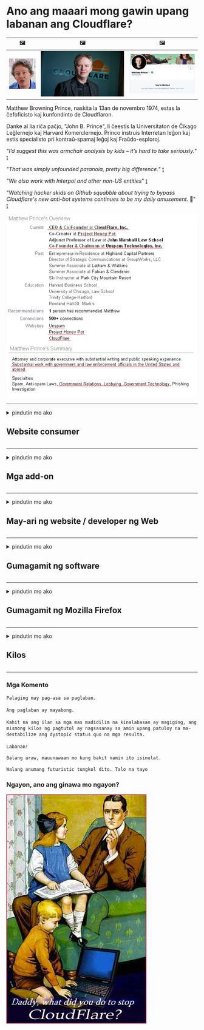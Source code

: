 # Ano ang maaari mong gawin upang labanan ang Cloudflare?

| 🖼 | 🖼 | 🖼 |
| --- | --- | --- |
| ![](../image/matthew_prince_teen.jpg) | ![](../image/matthew_prince.jpg) | ![](../image/blockedbymatthewprince.jpg) |


Matthew Browning Prince, naskita la 13an de novembro 1974, estas la ĉefoficisto kaj kunfondinto de Cloudflaron.

Danke al lia riĉa paĉjo, "John B. Prince", li ĉeestis la Universitaton de Ĉikago Leĝlernejo kaj Harvard Komerclernejo.
Princo instruis Interretan leĝon kaj estis specialisto pri kontraŭ-spamaj leĝoj kaj Fraŭdo-esploroj.


"*I’d suggest this was armchair analysis by kids – it’s hard to take seriously.*" [t](https://www.theguardian.com/technology/2015/nov/19/cloudflare-accused-by-anonymous-helping-isis)

"*That was simply unfounded paranoia, pretty big difference.*"  [t](https://twitter.com/xxdesmus/status/992757936123359233)

"*We also work with Interpol and other non-US entities*" [t](https://twitter.com/eastdakota/status/1203028504184360960)

"*Watching hacker skids on Github squabble about trying to bypass Cloudflare's new anti-bot systems continues to be my daily amusement.* 🍿" [t](https://twitter.com/eastdakota/status/1273277839102656515)


![](../image/whoismp.jpg)

---


<details>
<summary>pindutin mo ako

## Website consumer
</summary>


- Kung ang website na gusto mo ay gumagamit ng Cloudflare, sabihin sa kanila na huwag gumamit ng Cloudflare.
  - Ang pag-ungol sa social media tulad ng Facebook, Reddit, Twitter o Mastodon ay walang pagkakaiba. [Ang mga pagkilos ay mas malakas kaysa sa mga hashtag.](https://twitter.com/phyzonloop/status/1274132092490862594)
  - Subukang makipag-ugnay sa may-ari ng website kung nais mong gawing kapaki-pakinabang ang iyong sarili.

[Sabi ni Cloudflare](https://github.com/Eloston/ungoogled-chromium/issues/783):
```
Inirerekumenda namin na makipag-ugnay sa mga administrator para sa mga tukoy na serbisyo o mga site na pinag-uusapan mo at ibahagi ang iyong karanasan.
```

[Kung hindi mo hiningi ito, hindi malalaman ng may-ari ng website ang problemang ito.](../PEOPLE.md)

![](../image/liberapay.jpg)

[Matagumpay na halimbawa](https://counterpartytalk.org/t/turn-off-cloudflare-on-counterparty-co-plz/164/5).<br>
May problema ka? [Itaas ang boses mo ngayon.](https://github.com/maraoz/maraoz.github.io/issues/1) Halimbawa sa ibaba.

```
Tumutulong ka lang sa corporate censorship at pagmamatyag sa masa.
https://git.sdf.org/deCloudflare/cloudflare-tor/src/branch/master/README.md
```

```
Ang iyong web page ay nasa pribadong pag-aabusong pribadong pader na may pader na hardin ng CloudFlare.
https://git.sdf.org/deCloudflare/cloudflare-tor/
```

- Maglaan ng kaunting oras upang mabasa ang patakaran sa privacy ng website.
  - kung ang website ay nasa likod ng Cloudflare o ang website ay gumagamit ng mga serbisyong konektado sa Cloudflare.

Dapat itong ipaliwanag kung ano ang "Cloudflare", at humingi ng pahintulot na ibahagi ang iyong data sa Cloudflare. Ang kabiguang gawin ito ay magreresulta sa paglabag sa pagtitiwala at ang website na pinag-uusapan ay dapat na iwasan.

[Narito ang isang katanggap-tanggap na halimbawa ng patakaran sa privacy](https://archive.is/bDlTz) ("Subprocessors" > "Entity Name")

```
Nabasa ko na ang iyong patakaran sa privacy at hindi ko mahanap ang salitang Cloudflare.
Tumanggi akong magbahagi ng data sa iyo kung magpapatuloy mong pakainin ang aking data sa Cloudflare.
https://git.sdf.org/deCloudflare/cloudflare-tor/
```

Ito ay isang halimbawa ng patakaran sa privacy na walang salitang Cloudflare.
[Liberland Jobs](https://archive.is/daKIr) [privacy policy](https://docsend.com/view/feiwyte):

![](../image/cfwontobey.jpg)

Ang Cloudflare ay may sariling patakaran sa privacy.
[Mahal ng Cloudflare ang mga taong doxxing.](https://www.reddit.com/r/GamerGhazi/comments/2s64fe/be_wary_reporting_to_cloudflare/)

Narito ang isang magandang halimbawa para sa form ng pag-sign up ng website.
AFAIK, zero website gawin ito. Magkakatiwala ka ba sa kanila?

```
Sa pamamagitan ng pag-click sa "Mag-sign up para sa XYZ", sumasang-ayon ka sa aming mga tuntunin ng serbisyo at pahayag sa privacy.
Sumasang-ayon ka rin na ibahagi ang iyong data sa Cloudflare at sumasang-ayon din sa pahayag ng privacy ng cloudflare.
Kung tinagas ng Cloudflare ang iyong impormasyon o hindi ka papayag na kumonekta sa aming mga server, hindi namin ito kasalanan. [*]

[ Mag-sign up ] [ hindi ako sang-ayon ]
```
[*] [PEOPLE.md](../PEOPLE.md)


- Subukang huwag gamitin ang kanilang serbisyo. Tandaan na pinapanood ka ng Cloudflare.
  - ["I'm in your TLS, sniffin' your passworz"](../image/iminurtls.jpg)

- Maghanap para sa iba pang website. May mga kahalili at opurtunidad sa internet!

- Kumbinsihin ang iyong mga kaibigan na gamitin ang Tor sa araw-araw.
  - Ang pagkawala ng lagda ng pangalan ay dapat na pamantayan ng bukas na internet!
  - [Tandaan na ayaw ng proyekto ng Tor ang proyektong ito.](../HISTORY.md)

</details>

------

<details>
<summary>pindutin mo ako

## Mga add-on
</summary>

- Kung ang iyong browser ay Firefox, Tor Browser, o Ungoogled Chromium gumamit ng isa sa mga add-on na ito sa ibaba.
  - Kung nais mong magdagdag ng iba pang bagong add-on magtanong tungkol dito muna.


| Pangalan | Developer | Suporta | Maaaring Harangan | Hindi Maaring Abisuhan | Chrome |
| -------- | -------- | -------- | -------- | -------- | -------- |
| [Bloku Cloudflaron MITM-Atakon](../subfiles/about.bcma.md) | #Addon | [ ? ](README.md) | **Oo**     | **Oo**     |  **Oo** |
| [Ĉu ligoj estas vundeblaj al MITM-atako?](../subfiles/about.ismm.md) | #Addon | [ ? ](README.md) | Hindi     | **Oo**     |  **Oo** |
| [Ĉu ĉi tiuj ligoj blokos Tor-uzanton?](../subfiles/about.isat.md) | #Addon | [ ? ](README.md) | Hindi     | **Oo**     |  **Oo** |
| [Block Cloudflare MITM Attack](https://trac.torproject.org/projects/tor/attachment/ticket/24351/block_cloudflare_mitm_attack-1.0.14.1-an%2Bfx.xpi)<br>[**DELETED BY TOR PROJECT**](../HISTORY.md) | nullius | [ ? ](tool/block_cloudflare_mitm_fx), [Link](README.md) | **Oo**     | **Oo**     |  Hindi |
| [TPRB](http://34ahehcli3epmhbu2wbl6kw6zdfl74iyc4vg3ja4xwhhst332z3knkyd.onion/) | Sw | [ ? ](http://34ahehcli3epmhbu2wbl6kw6zdfl74iyc4vg3ja4xwhhst332z3knkyd.onion/) | **Oo**     | **Oo**     |  Hindi |
| [Detect Cloudflare](https://addons.mozilla.org/en-US/firefox/addon/detect-cloudflare/) | Frank Otto | [ ? ](https://github.com/traktofon/cf-detect) | Hindi     | **Oo**     |  Hindi |
| [True Sight](https://addons.mozilla.org/en-US/firefox/addon/detect-cloudflare-plus/) | claustromaniac | [ ? ](https://github.com/claustromaniac/detect-cloudflare-plus) | Hindi     | **Oo**     |  Hindi |
| [Which Cloudflare datacenter am I visiting?](https://addons.mozilla.org/en-US/firefox/addon/cf-pop/) | 依云 | [ ? ](https://github.com/lilydjwg/cf-pop) | Hindi     | **Oo**     |  Hindi |


- Maaaring ihinto ng "Decentraleyes" ang koneksyon sa "CDNJS (Cloudflare)".
  - Pinipigilan nito ang maraming mga kahilingan mula sa pag-abot sa mga network, at naghahatid ng mga lokal na file upang maiwasang masira ang mga site.
  - Sumagot ang developer: "[very concerning indeed](https://github.com/Synzvato/decentraleyes/issues/236#issuecomment-352049501)", "[widespread usage severely centralizes the web](https://github.com/Synzvato/decentraleyes/issues/251#issuecomment-366752049)"

- [Maaari mo ring alisin o hindi magtiwala sa sertipiko ng Cloudflare mula sa iyong Certificate Authority (CA).](https://www.ssl.com/how-to/remove-root-certificate-firefox/)

</details>

------

<details>
<summary>pindutin mo ako

## May-ari ng website / developer ng Web
</summary>


![](../image/word_cloudflarefree.jpg)

- Huwag gumamit ng solusyon ng Cloudflare, Panahon.
  - Maaari kang gumawa ng mas mahusay kaysa doon, tama ba? [Narito kung paano alisin ang mga subscription, plano, domain, o account ng Cloudflare.](https://support.cloudflare.com/hc/en-us/articles/200167776-Removing-subscriptions-plans-domains-or-accounts)

| 🖼 | 🖼 |
| --- | --- |
| ![](../image/htmlalertcloudflare.jpg) | ![](../image/htmlalertcloudflare2.jpg) |

- Gusto mo ba ng mas maraming customer? Alam mo ang gagawin. Ang pahiwatig ay "nasa itaas na linya".
  - [Kumusta, sinulat mo ang "Sineseryoso namin ang iyong privacy" ngunit nakakuha ako ng "Error 403 Forbidden Anonymous Proxy Not Allalel".](https://it.slashdot.org/story/19/02/19/0033255/stop-saying-we-take-your-privacy-and-security-seriously) Bakit mo hinaharangan ang Tor O VPN? [At bakit mo hinaharangan ang mga pansamantalang email?](http://523kpawzkarw3j6afz2elxfs4h3hfclomkcmbjs6kaimo4lokympi6yd.onion/)

![](../image/anonexist.jpg)

- Ang paggamit ng Cloudflare ay magpapataas ng tsansa ng isang outage. Hindi ma-access ng mga bisita ang iyong website kung ang iyong server ay down o Cloudflare ay down.
  - [Naisip mo ba talaga na ang Cloudflare ay hindi kailanman bumaba?](https://www.ibtimes.com/cloudflare-down-not-working-sites-producing-504-gateway-timeout-errors-2618008) [Another](https://twitter.com/Jedduff/status/1097875615997399040) [sample](https://twitter.com/search?f=tweets&vertical=default&q=Cloudflare%20is%20having%20problems). [Need more](../PEOPLE.md)?

![](../image/cloudflareinternalerror.jpg)

- Ang paggamit ng Cloudflare upang i-proxy ang iyong "serbisyo sa API", ang "software update server" o "RSS feed" ay makakasama sa iyong customer. Tumawag sa iyo ang isang customer at sinabing "Hindi ko na magagamit ang iyong API", at wala kang ideya kung ano ang nangyayari. Tahimik na mai-block ng Cloudflare ang iyong customer. Sa tingin mo okay lang?
  - Mayroong maraming mga RSS reader client at RSS reader online na serbisyo. Bakit mo nai-publish ang RSS feed kung hindi mo pinapayagan ang mga tao na mag-subscribe?

![](../image/rssfeedovercf.jpg)

- Kailangan mo ba ng sertipiko ng HTTPS? Gumamit ng "Let's Encrypt" o bilhin lamang ito mula sa kumpanya ng CA.

- Kailangan mo ba ng DNS server? Hindi ma-set up ang iyong sariling server? Kumusta naman sila: [Hurricane Electric Free DNS](https://dns.he.net/), [Dyn.com](https://dyn.com/dns/), [1984 Hosting](https://www.1984hosting.com/), [Afraid.Org (Tanggalin ng admin ang iyong account kung gumagamit ka ng TOR)](https://freedns.afraid.org/)

- Naghahanap ng serbisyo sa pagho-host? Libre lang? Kumusta naman sila: [Onion Service](http://vww6ybal4bd7szmgncyruucpgfkqahzddi37ktceo3ah7ngmcopnpyyd.onion/en/security/network-security/tor/onionservices-best-practices), [Free Web Hosting Area](https://freewha.com/), [Autistici/Inventati Web Site Hosting](https://www.autinv5q6en4gpf4.onion/services/website), [Github Pages](https://pages.github.com/), [Surge](https://surge.sh/)
  - [Mga kahalili sa Cloudflare](../subfiles/cloudflare-alternatives.md)

- Gumagamit ka ba ng "cloudflare-ipfs.com"? [Alam mo bang hindi maganda ang Cloudflare IPFS?](../PEOPLE.md)

- I-install ang Web Application Firewall tulad ng OWASP at Fail2Ban sa iyong server at i-configure ito nang maayos.
  - Ang solusyon sa pag-block sa Tor ay hindi isang solusyon. Huwag parusahan ang lahat para lamang sa maliliit na masamang gumagamit.

- I-redirect o harangan ang mga gumagamit ng "Cloudflare Warp" mula sa pag-access sa iyong website. At magbigay ng isang dahilan kung maaari mo.

> Listahan ng IP: "[Ang mga kasalukuyang saklaw ng IP ng Cloudflare](cloudflare_inc/)"

> A: Harangan mo lang sila

```
server {
...
deny 173.245.48.0/20;
deny 103.21.244.0/22;
deny 103.22.200.0/22;
deny 103.31.4.0/22;
deny 141.101.64.0/18;
deny 108.162.192.0/18;
deny 190.93.240.0/20;
deny 188.114.96.0/20;
deny 197.234.240.0/22;
deny 198.41.128.0/17;
deny 162.158.0.0/15;
deny 104.16.0.0/12;
deny 172.64.0.0/13;
deny 131.0.72.0/22;
deny 2400:cb00::/32;
deny 2606:4700::/32;
deny 2803:f800::/32;
deny 2405:b500::/32;
deny 2405:8100::/32;
deny 2a06:98c0::/29;
deny 2c0f:f248::/32;
...
}
```

> B: Pag-redirect sa pahina ng babala

```
http {
...
geo $iscf {
default 0;
173.245.48.0/20 1;
103.21.244.0/22 1;
103.22.200.0/22 1;
103.31.4.0/22 1;
141.101.64.0/18 1;
108.162.192.0/18 1;
190.93.240.0/20 1;
188.114.96.0/20 1;
197.234.240.0/22 1;
198.41.128.0/17 1;
162.158.0.0/15 1;
104.16.0.0/12 1;
172.64.0.0/13 1;
131.0.72.0/22 1;
2400:cb00::/32 1;
2606:4700::/32 1;
2803:f800::/32 1;
2405:b500::/32 1;
2405:8100::/32 1;
2a06:98c0::/29 1;
2c0f:f248::/32 1;
}
...
}

server {
...
if ($iscf) {rewrite ^ https://example.com/cfwsorry.php;}
...
}

<?php
header('HTTP/1.1 406 Not Acceptable');
echo <<<CLOUDFLARED
Thank you for visiting ourwebsite.com!<br />
We are sorry, but we can't serve you because your connection is being intercepted by Cloudflare.<br />
Please read https://git.sdf.org/deCloudflare/cloudflare-tor for more information.<br />
CLOUDFLARED;
die();
```

- I-set up ang Tor Onion Service o I2P insite kung naniniwala ka sa kalayaan at maligayang pagdating sa mga hindi nagpapakilalang gumagamit.

- Humingi ng payo mula sa ibang Clearnet / Tor dalawahan na mga operator ng website at gumawa ng mga hindi nagpapakilalang kaibigan!

</details>

------

<details>
<summary>pindutin mo ako

## Gumagamit ng software
</summary>


- Gumagamit ang Discord ng CloudFlare. Mga kahalili? Inirerekumenda namin [**Briar** (Android)](https://f-droid.org/en/packages/org.briarproject.briar.android/), [Ricochet (PC)](https://ricochet.im/), [Tox + Tor (Android/PC)](https://tox.chat/download.html)
  - Kasama sa Briar ang Tor daemon kaya hindi mo kailangang i-install ang Orbot.
  - Ang mga developer ng Qwtch, Buksan ang Pagkapribado, tinanggal na proyekto ng stop_cloudflare mula sa kanilang serbisyo na git nang walang abiso.

- Kung gumagamit ka ng Debian GNU / Linux, o anumang derivative, mag-subscribe: [bug #831835](https://bugs.debian.org/cgi-bin/bugreport.cgi?bug=831835). At kung maaari mo, tulungan i-verify ang patch, at tulungan ang nagpapanatili na dumating sa tamang konklusyon kung dapat itong tanggapin.

- Palaging inirerekumenda ang mga browser na ito.

| Pangalan | Developer | Suporta | Magkomento |
| -------- | -------- | -------- | -------- |
| [Ungoogled-Chromium](https://ungoogled-software.github.io/ungoogled-chromium-binaries/) | Eloston | [ ? ](https://github.com/Eloston/ungoogled-chromium) | PC (Win, Mac, Linux)  _!Tor_ |
| [Bromite](https://www.bromite.org/fdroid) | Bromite | [ ? ](https://github.com/bromite/bromite/issues) | Android  _!Tor_ |
| [Tor Browser](https://www.torproject.org/download/) | Tor Project | [ ? ](https://support.torproject.org/) | PC (Win, Mac, Linux)  _Tor_|
| [Tor Browser Android](https://www.torproject.org/download/) | Tor Project | [ ? ](https://support.torproject.org/) | Android  _Tor_|
| [Onion Browser](https://itunes.apple.com/us/app/onion-browser/id519296448?mt=8) | Mike Tigas | [ ? ](https://github.com/OnionBrowser/OnionBrowser/issues) | Apple iOS  _Tor_|
| [GNU/Icecat](https://www.gnu.org/software/gnuzilla/) | GNU | [ ? ](https://www.gnu.org/software/gnuzilla/) | PC (Linux) |
| [IceCatMobile](https://f-droid.org/en/packages/org.gnu.icecat/) | GNU | [ ? ](https://lists.gnu.org/mailman/listinfo/bug-gnuzilla) | Android |
| [Iridium Browser](https://iridiumbrowser.de/about/) | Iridium | [ ? ](https://github.com/iridium-browser/iridium-browser/) | PC (Win, Mac, Linux, OpenBSD) |


Ang pagkapribado ng ibang software ay hindi perpekto. Hindi ito nangangahulugang ang Tor browser ay "perpekto".
Walang 100% secure o 100% pribado sa internet at teknolohiya.

- Ayaw mong gumamit ng Tor? Maaari mong gamitin ang anumang browser gamit ang Tor daemon.
  - [Tandaan na hindi gusto ng proyekto ng Tor na ito.](https://support.torproject.org/tbb/tbb-9/) Gumamit ng Tor Browser kung nagagawa mo ito.
- [Paano gamitin ang Chromium kasama ang Tor](../subfiles/chromium_tor.md)


Pag-usapan natin ang tungkol sa privacy ng ibang software.

- [Kung talagang kailangan mong gumamit ng Firefox, piliin ang "Firefox ESR".](https://www.mozilla.org/en-US/firefox/organizations/)
  - [Firefox - Spyware Watchdog](https://spyware.neocities.org/articles/firefox.html)
  - [Tinatanggihan ng Firefox ang libreng pagsasalita, ipinagbabawal ang libreng pagsasalita](https://web.archive.org/web/20200423010026/https://reclaimthenet.org/firefox-rejects-free-speech-bans-free-speech-commenting-plugin-dissenter-from-its-extensions-gallery/)
  - ["100+ na downvote. Tila tulad ng pagtatanong sa isang kumpanya ng software na manatili sa ... ang software ay masyadong maraming mga araw na ito."](https://old.reddit.com/r/firefox/comments/gutdiw/weve_got_work_to_do_the_mozilla_blog/fslbbb6/)
  - [Uh, bakit ipinapakita sa akin ng Firefox ang mga naka-sponsor na link sa aking URL bar?](https://www.reddit.com/r/firefox/comments/jybx2w/uh_why_is_firefox_showing_me_sponsored_links_in/)
  - [Mozilla - Diyablo na Diyablo](https://digdeeper.neocities.org/ghost/mozilla.html)

- [Tandaan, gumagamit ang Mozilla ng serbisyo ng Cloudflare.](https://www.robtex.com/dns-lookup/www.mozilla.org) [Gumagamit din sila ng serbisyo ng DNS ng Cloudflare sa kanilang produkto.](https://www.theregister.co.uk/2018/03/21/mozilla_testing_dns_encryption/)

- [Opisyal na tinanggihan ng Mozilla ang ticket na ito.](https://bugzilla.mozilla.org/show_bug.cgi?id=1426618)

- [Ang Firefox Focus ay isang biro.](https://github.com/mozilla-mobile/focus-android/issues/1743) [Nangako silang papatayin ang telemetry ngunit binago nila ito.](https://github.com/mozilla-mobile/focus-android/issues/4210)

- [Gustung-gusto ng developer ng PaleMoon / Basilisk ang Cloudflare.](https://github.com/mozilla-mobile/focus-android/issues/1743#issuecomment-345993097)
  - [Ang Pale Moon's Archive Server ay na-hack at kumalat ng malware sa loob ng 18 Buwan](https://www.reddit.com/r/privacytoolsIO/comments/cc808y/pale_moons_archive_server_hacked_and_spread/)
  - Galit din siya sa mga gumagamit ng Tor - "[Hayaan itong maging mapagalit kay Tor. Sa palagay ko ang karamihan sa mga site ay dapat na mapoot kay Tor na isinasaalang-alang ang matataas na kadahilanan ng pang-aabuso.](https://github.com/yacy/yacy_search_server/issues/314#issuecomment-565932097)"

- [Ang Waterox ay mayroong matinding problema sa "mga telepono sa bahay"](https://spyware.neocities.org/articles/waterfox.html)

- [Ang Google Chrome ay isang spyware.](https://www.gnu.org/proprietary/malware-google.en.html)
  - [Profile ng Google ang iyong aktibidad.](https://spyware.neocities.org/articles/chrome.html)

- [Ang SRWare Iron ay gumawa ng masyadong maraming koneksyon sa bahay sa mga telepono.](https://spyware.neocities.org/articles/iron.html) Kumokonekta din ito sa mga domain ng google.

- [Mga Matapang na whitelist na tracker ng Facebook / Twitter.](https://www.bleepingcomputer.com/news/security/facebook-twitter-trackers-whitelisted-by-brave-browser/)
  - [Narito ang higit pang mga isyu.](https://spyware.neocities.org/articles/brave.html)
  - [ID ng kaakibat ng binance](https://twitter.com/cryptonator1337/status/1269594587716374528)

- [Hinahayaan ng Microsoft Edge ang Facebook na patakbuhin ang Flash code sa likuran ng mga gumagamit.](https://www.zdnet.com/article/microsoft-edge-lets-facebook-run-flash-code-behind-users-backs/)

- [Hindi iginagalang ng Vivaldi ang iyong privacy.](https://spyware.neocities.org/articles/vivaldi.html)

- [Antas ng spyware ng Opera: Labis na Mataas](https://spyware.neocities.org/articles/opera.html)

- Apple iOS: [Hindi ka dapat gumagamit ng iOS sa lahat, higit sa lahat dahil ito ay malware.](https://www.gnu.org/proprietary/malware-apple.html)

Samakatuwid inirerekumenda lamang namin sa itaas ng talahanayan. Walang iba.

</details>

------

<details>
<summary>pindutin mo ako

## Gumagamit ng Mozilla Firefox
</summary>


- Ang "Firefox Nightly" ay magpapadala ng impormasyong antas ng debug sa mga server ng Mozilla nang walang paraan ng pag-opt-out.
  - [Ang mga server ng Mozilla ay sumasabog sa Cloudflare](https://www.digwebinterface.com/?hostnames=www.mozilla.org%0D%0Amozilla.cloudflare-dns.com&type=&ns=resolver&useresolver=8.8.4.4&nameservers=)

- Posibleng ipagbawal ang Firefox upang kumonekta sa mga server ng Mozilla.
  - [Patnubay sa mga template ng patakaran ng Mozilla](https://github.com/mozilla/policy-templates/blob/master/README.md)
  - Tandaan na ang trick na ito ay maaaring tumigil sa pagtatrabaho sa ibang bersyon dahil gusto ni Mozilla na i-whitelist ang kanilang sarili.
  - Gumamit ng firewall at filter ng DNS upang ganap na harangan ang mga ito.

"`/distribution/policies.json`"

>     "WebsiteFilter": {
> 		"Block": [
> 		"*://*.mozilla.com/*",
> 		"*://*.mozilla.net/*",
> 		"*://*.mozilla.org/*",
> 		"*://webcompat.com/*",
> 		"*://*.firefox.com/*",
> 		"*://*.thunderbird.net/*",
> 		"*://*.cloudflare.com/*"
> 		]
>     },


- ~~Mag-ulat ng isang bug sa tracker ng mozilla, na sinasabi sa kanila na huwag gumamit ng Cloudflare.~~ Nagkaroon ng ulat ng bug sa bugzilla. Maraming tao ang nai-post ang kanilang pag-aalala, subalit ang bug ay itinago ng admin noong 2018.

- Maaari mong hindi paganahin ang DoH sa Firefox.
  - [Baguhin ang default na DNS provider ng firefox](../subfiles/change-firefox-dns.md)

![](../image/firefoxdns.jpg)

- [Kung nais mong gumamit ng hindi ISP DNS, isaalang-alang ang paggamit sa serbisyo ng OpenNIC Tier2 DNS o anuman sa mga serbisyo na hindi Cloudflare DNS.](https://wiki.opennic.org/start)
![](../image/opennic.jpg)
  - I-block ang Cloudflare gamit ang DNS. [Crimeflare DNS](https://dns.crimeflare.eu.org/)

- Maaari mong gamitin ang Tor bilang resolver ng DNS. [Kung hindi ka dalubhasa sa Tor, magtanong dito.](https://tor.stackexchange.com/)

> **Paano?**
> 1. I-download ang Tor at i-install ito sa iyong computer.
> 2. Idagdag ang linyang ito sa "torrc" na file.
> DNSPort 127.0.0.1:53
> 3. I-restart ang Tor.
> 4. Itakda ang DNS server ng iyong computer sa "127.0.0.1".

</details>

------

<details>
<summary>pindutin mo ako

## Kilos
</summary>


- Sabihin sa iba sa paligid mo ang tungkol sa mga panganib ng Cloudflare.

- [Tulungan pagbutihin ang repository na ito.](https://git.sdf.org/deCloudflare/cloudflare-tor).
  - Parehong mga listahan, ang mga argumento laban dito at ang mga detalye.

- [Dokumento at gawing pampubliko kung saan nagkakamali ang mga bagay sa Cloudflare (at mga katulad na kumpanya), tinitiyak na banggitin ang repository na ito kapag ginawa mo ito](https://git.sdf.org/deCloudflare/cloudflare-tor) :)

- Makakuha ng mas maraming tao na gumagamit ng Tor bilang default upang maranasan nila ang web mula sa pananaw ng iba't ibang bahagi ng mundo.

- Magsimula ng mga pangkat, sa social media at meatspace, na nakatuon sa pagpapalaya sa mundo mula sa Cloudflare.

- Kung saan naaangkop, mag-link sa mga pangkat na ito sa lalagyan na ito - maaari itong maging isang lugar para sa pag-uugnay na nagtutulungan bilang mga pangkat.

- [Magsimula ng isang coop na maaaring magbigay ng isang makabuluhang alternatibong hindi corporate sa Cloudflare.](../subfiles/cloudflare-alternatives.md)

- Ipaalam sa amin ang anumang mga kahalili upang makatulong na magbigay ng maramihang mga layered na pagtatanggol laban sa Cloudflare.

- Kung ikaw ay isang customer ng Cloudflare, itakda ang iyong mga setting sa privacy, at hintaying lumabag ang mga ito sa kanila.
  - [Pagkatapos ay dalhin sila sa ilalim ng mga singil sa paglabag sa anti-spam / privacy.](https://twitter.com/thexpaw/status/1108424723233419264)

- Kung ikaw ay nasa Estados Unidos ng Amerika at ang website na pinag-uusapan ay isang bangko o isang accountant, subukang magdala ng ligal na presyon sa ilalim ng Gramm – Leach – Bliley Act, o ang mga Amerikanong may DIsability Act at iulat muli sa amin kung hanggang saan ka makarating .

- Kung ang website ay isang site ng gobyerno, subukang magdala ng ligal sa ilalim ng ika-1 Susog ng Konstitusyon ng US.

- Kung ikaw ay mamamayan ng EU, makipag-ugnay sa website upang maipadala ang iyong personal na impormasyon sa ilalim ng General Data Protection Regulation. Kung tatanggi silang ibigay sa iyo ang iyong impormasyon, iyon ay isang paglabag sa batas.

- Para sa mga kumpanyang nag-aangking nag-aalok ng serbisyo sa kanilang website subukang iulat ang mga ito bilang "maling advertising" sa mga samahan ng proteksyon ng consumer at BBB. Ang mga website ng Cloudflare ay hinahain ng mga server ng Cloudflare.

- [Iminumungkahi ng ITU sa konteksto ng US na ang Cloudflare ay nagsisimulang makakuha ng sapat na malaki na ang batas ng antitrust ay maaaring maibaba sa kanila.](https://www.itu.int/en/ITU-T/Workshops-and-Seminars/20181218/Documents/Geoff_Huston_Presentation.pdf)

- Maisip na ang bersyon ng GNU GPL na 4 ay maaaring magsama ng isang probisyon laban sa pag-iimbak ng source code sa likod ng naturang serbisyo, na nangangailangan para sa lahat ng mga programa ng GPLv4 at kalaunan na maipasok ang mapagkukunang code ay maaaring ma-access sa pamamagitan ng isang daluyan na hindi nagtatangi laban sa mga gumagamit ng Tor.

</details>

------

### Mga Komento

```
Palaging may pag-asa sa paglaban.

Ang paglaban ay mayabong.

Kahit na ang ilan sa mga mas madidilim na kinalabasan ay magiging, ang mismong kilos ng pagtutol ay nagsasanay sa amin upang patuloy na ma-destabilize ang dystopic status quo na mga resulta.

Labanan!
```

```
Balang araw, mauunawaan mo kung bakit namin ito isinulat.
```

```
Walang anumang futuristic tungkol dito. Talo na tayo
```

### Ngayon, ano ang ginawa mo ngayon?


![](../image/stopcf.jpg)
